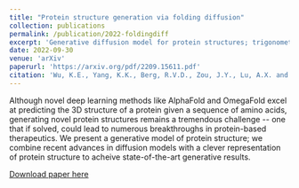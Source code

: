 ```yaml
---
title: "Protein structure generation via folding diffusion"
collection: publications
permalink: /publication/2022-foldingdiff
excerpt: 'Generative diffusion model for protein structures; trigonometry is all you need!'
date: 2022-09-30
venue: 'arXiv'
paperurl: 'https://arxiv.org/pdf/2209.15611.pdf'
citation: 'Wu, K.E., Yang, K.K., Berg, R.V.D., Zou, J.Y., Lu, A.X. and Amini, A.P., 2022. Protein structure generation via folding diffusion. arXiv preprint arXiv:2209.15611.'
---
```

Although novel deep learning methods like AlphaFold and OmegaFold excel at predicting the 3D structure of a protein given a sequence of amino acids, generating novel protein structures remains a tremendous challenge -- one that if solved, could lead to numerous breakthroughs in protein-based therapeutics. We present a generative model of protein structure; we combine recent advances in diffusion models with a clever representation of protein structure to acheive state-of-the-art generative results.

[Download paper here](http://wukevin.github.io/files/2209.15611.pdf)

